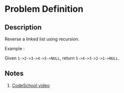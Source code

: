 # Problem Definition

## Description

Reverse a linked list using recursion.

Example :

Given `1->2->3->4->5->NULL`, return `5->4->3->2->1->NULL`.

## Notes

1. [CodeSchool video](https://www.youtube.com/watch?v=KYH83T4q6Vs)